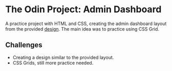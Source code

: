 # The Odin Project: Admin Dashboard

A practice project with HTML and CSS, creating the admin dashboard layout from the provided <a href="https://www.theodinproject.com/lessons/node-path-intermediate-html-and-css-admin-dashboard" target="_blank">design</a>. The main idea was to practice using CSS Grid.

## Challenges

- Creating a design similar to the provided layout.
- CSS Grids, still more practice needed.
